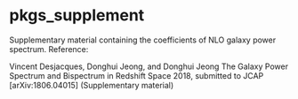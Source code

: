 # pkgs_supplement
Supplementary material containing the coefficients of NLO galaxy power spectrum.
Reference:

Vincent Desjacques, Donghui Jeong, and Donghui Jeong 
The Galaxy Power Spectrum and Bispectrum in Redshift Space 
2018, submitted to JCAP [arXiv:1806.04015] (Supplementary material)
